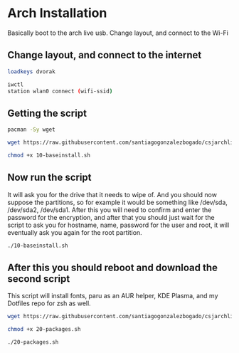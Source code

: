 # Arch Installation

Basically boot to the arch live usb. Change layout, and connect to the Wi-Fi

## Change layout, and connect to the internet

``` bash
loadkeys dvorak
```

``` bash
iwctl
station wlan0 connect (wifi-ssid)
```

## Getting the script

``` bash
pacman -Sy wget
```

``` bash
wget https://raw.githubusercontent.com/santiagogonzalezbogado/csjarchlinux/master/10-baseinstall.sh
```

``` bash
chmod +x 10-baseinstall.sh
```

## Now run the script
It will ask you for the drive that it needs to wipe of. And you should now suppose the partitions, so for example it would be
something like /dev/sda, /dev/sda2, /dev/sda1. After this you will need to confirm and enter the password for the encryption, 
and after that you should just wait for the script to ask you for hostname, name, password for the user and root, it will
eventually ask you again for the root partition.

``` bash
./10-baseinstall.sh
```

## After this you should reboot and download the second script
This script will install fonts, paru as an AUR helper, KDE Plasma, and my Dotfiles repo for zsh as well.

``` bash
wget https://raw.githubusercontent.com/santiagogonzalezbogado/csjarchlinux/master/20-packages.sh
```

``` bash
chmod +x 20-packages.sh
```

``` bash
./20-packages.sh
```
